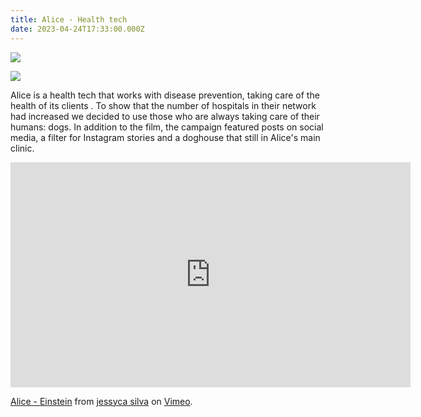```yaml
---
title: Alice - Health tech
date: 2023-04-24T17:33:00.000Z
---
```

<div class="post-container">

  <div class="img-idea">

![](https://ucarecdn.com/d2e40a03-8554-481a-aebe-f114540c9c3e/)

![](https://ucarecdn.com/d9c664cb-c52c-4e8d-a449-24abea5f3b24/)

</div>

  <div class="text-idea">

Alice is a health tech that works with disease prevention, taking care of the health of its clients . To show that the number of hospitals in their network had increased we decided to use those who are always taking care of their humans: dogs. In addition to the film, the campaign featured posts on social media, a filter for Instagram stories and a doghouse that still in Alice's main clinic.

  </div>
</div>

<iframe src="https://player.vimeo.com/video/703418940?h=9a951345af&title=0&byline=0&portrait=0" width="640" height="360" frameborder="0" allow="autoplay; fullscreen; picture-in-picture" allowfullscreen></iframe>
<p><a href="https://vimeo.com/703418940">Alice - Einstein</a> from <a href="https://vimeo.com/jessycasilva">jessyca silva</a> on <a href="https://vimeo.com">Vimeo</a>.</p>